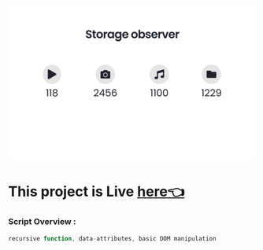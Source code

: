 ![project-overview](./dist/project-snap.png)

# This project is Live [here👈](https://feasiblecomponents-incrementcounter.netlify.app/)

### Script Overview :

```javascript
recursive function, data-attributes, basic DOM manipulation
```
